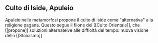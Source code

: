 ## Culto di Iside, Apuleio
Apuleio nelle metamorfosi propone il culto di Iside come "alternativa" alla religione pagana.
Questo segue il filone del [[Culto Orientale]], che [[propone]] soluzioni alternateive
alle diffioltà del tempo: nuova visione dello [[Stoicismo]]
